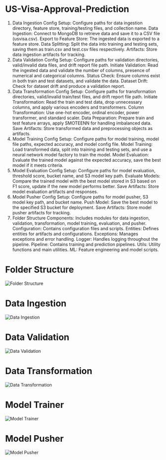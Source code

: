 # US-Visa-Approval-Prediction
1. Data Ingestion
Config Setup: Configure paths for data ingestion directory, feature store, training/testing files, and collection name.
Data Ingestion: Connect to MongoDB to retrieve data and save it to a CSV file (usvisa.csv).
Export to Feature Store: The ingested data is exported to a feature store.
Data Splitting: Split the data into training and testing sets, saving them as train.csv and test.csv files respectively.
Artifacts: Store data ingestion artifacts for tracking.
2. Data Validation
Config Setup: Configure paths for validation directories, valid/invalid data files, and drift report file path.
Initiate Validation: Read the ingested data and validate the number of columns, presence of numerical and categorical columns.
Status Check: Ensure columns exist in both train and test datasets, and validate the data.
Dataset Drift: Check for dataset drift and produce a validation report.
3. Data Transformation
Config Setup: Configure paths for transformation directories, valid/invalid train/test files, and drift report file path.
Initiate Transformation: Read the train and test data, drop unnecessary columns, and apply various encoders and transformers.
Column Transformation: Use one-hot encoder, ordinal encoder, power transformer, and standard scaler.
Data Preparation: Prepare train and test feature arrays, apply SMOTEENN for handling imbalanced data.
Save Artifacts: Store transformed data and preprocessing objects as artifacts.
4. Model Training
Config Setup: Configure paths for model training, model file paths, expected accuracy, and model config file.
Model Training: Load transformed data, split into training and testing sets, and use a neural network model factory to train the model.
Model Evaluation: Evaluate the trained model against the expected accuracy, save the best model if it meets criteria.
5. Model Evaluation
Config Setup: Configure paths for model evaluation, threshold score, bucket name, and S3 model key path.
Evaluate Models: Compare the trained model with the best model stored in S3 based on F1 score, update if the new model performs better.
Save Artifacts: Store model evaluation artifacts and responses.
6. Model Pusher
Config Setup: Configure paths for model pusher, S3 model key path, and bucket name.
Push Model: Save the best model to the specified S3 bucket for deployment.
Save Artifacts: Store model pusher artifacts for tracking.
7. Folder Structure
Components: Includes modules for data ingestion, validation, transformation, model training, evaluation, and pusher.
Configuration: Contains configuration files and scripts.
Entities: Defines entities for artifacts and configurations.
Exceptions: Manages exceptions and error handling.
Logger: Handles logging throughout the pipeline.
Pipeline: Contains training and prediction pipelines.
Utils: Utility functions and main utilities.
ML: Feature engineering and model scripts.
# Folder Structure

![Folder Structure](https://github.com/nishantrv/US-Visa-Approval-Prediction/assets/18679312/0fe5ffd6-350d-4b4b-a931-3db90d577d63)

# Data Ingestion

![Data Ingestion](https://github.com/nishantrv/US-Visa-Approval-Prediction/assets/18679312/c3c4faee-58ba-4227-8710-d38aebd8003d)

# Data Validation

![Data Validation](https://github.com/nishantrv/US-Visa-Approval-Prediction/assets/18679312/36fcacec-664e-4d96-8d0f-47b52bc93ab3)

# Data Transformation

![Data Transformation](https://github.com/nishantrv/US-Visa-Approval-Prediction/assets/18679312/11f3f822-5e48-4b8d-b2e1-84d80eb1762b)

# Model Trainer

![Model Trainer](https://github.com/nishantrv/US-Visa-Approval-Prediction/assets/18679312/ffeebbdb-92cc-4ca4-b7be-39e468bcdda4)

# Model Pusher
![Model Pusher](https://github.com/nishantrv/US-Visa-Approval-Prediction/assets/18679312/096460df-aa16-4d1c-883b-71caa4a3be89)
